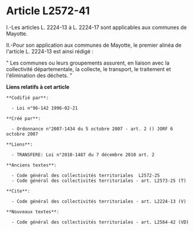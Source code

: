 # Article L2572-41

I.-Les articles L. 2224-13 à L. 2224-17 sont applicables aux communes de Mayotte. 

II.-Pour son application aux communes de Mayotte, le premier alinéa de l'article L. 2224-13 est ainsi rédigé : 

" Les communes ou leurs groupements assurent, en liaison avec la collectivité départementale, la collecte, le transport, le
traitement et l'élimination des déchets. "

**Liens relatifs à cet article**

	**Codifié par**:

	  - Loi n°96-142 1996-02-21

	**Créé par**:

	  - Ordonnance n°2007-1434 du 5 octobre 2007 - art. 2 () JORF 6 octobre 2007

	**Liens**:

	  - TRANSFERE: Loi n°2010-1487 du 7 décembre 2010 art. 2

	**Anciens textes**:

	  - Code général des collectivités territoriales  L2572-25
	  - Code général des collectivités territoriales - art. L2573-25 (T)

	**Cite**:

	  - Code général des collectivités territoriales - art. L2224-13 (V)

	**Nouveaux textes**:

	  - Code général des collectivités territoriales - art. L2564-42 (VD)
